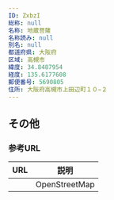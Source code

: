 ```yaml
---
ID: ZxbzI
総称: null
名称: 地蔵菩薩
名称読み: null
別名: null
都道府県: 大阪府
区域: 高槻市
緯度: 34.8487954
経度: 135.6177608
郵便番号: 5690805
住所: 大阪府高槻市上田辺町１０−２
---
```


## その他

### 参考URL

| URL | 説明          |
| --- | ------------- |
|     | OpenStreetMap |
